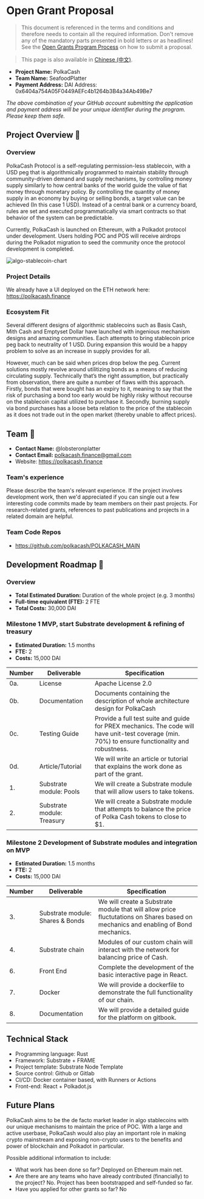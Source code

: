 # Open Grant Proposal

> This document is referenced in the terms and conditions and therefore needs to contain all the required information. Don't remove any of the mandatory parts presented in bold letters or as headlines! See the [Open Grants Program Process](https://github.com/w3f/Open-Grants-Program/blob/master/README_2.md) on how to submit a proposal.

> This page is also available in [Chinese (中文)](./application-template-cn.md).

* **Project Name:** PolkaCash
* **Team Name:** SeafoodPlatter
* **Payment Address:** DAI Address: 0x6404a754A05F0449AEFc4b1264b3B4a34Ab49Be7

*The above combination of your GitHub account submitting the application and payment address will be your unique identifier during the program. Please keep them safe.*

## Project Overview :page_facing_up: 
### Overview

PolkaCash Protocol is a self-regulating permission-less stablecoin, with a USD peg that is algorithmically programmed to maintain stability through community-driven demand and supply mechanisms, by controlling money supply similarly to how central banks of the world guide the value of fiat money through monetary policy. By controlling the quantity of money supply in an economy by buying or selling bonds, a target value can be achieved (In this case 1 USD). Instead of a central bank or a currency board, rules are set and executed programmatically via smart contracts so that behavior of the system can be predictable.

Currently, PolkaCash is launched on Ethereum, with a Polkadot protocol under development. Users holding POC and POS will receive airdrops during the Polkadot migration to seed the community once the protocol development is completed.

![algo-stablecoin-chart](https://user-images.githubusercontent.com/77069470/109126639-74934c00-7788-11eb-9ba7-2048bf168a1d.png)

### Project Details 
We already have a UI deployed on the ETH network here:
https://polkacash.finance

### Ecosystem Fit 
Several different designs of algorithmic stablecoins such as Basis Cash, Mith Cash and Emptyset Dollar have launched with ingenious mechanism designs and amazing communities. Each attempts to bring stablecoin price peg back to neutrality of 1 USD. During expansion this would be a happy problem to solve as an increase in supply provides for all. 

However, much can be said when prices drop below the peg. Current solutions mostly revolve around utilitizing bonds as a means of reducing circulating supply. Technically that’s the right assumption, but practically from observation, there are quite a number of flaws with this approach. Firstly, bonds that were bought has an expiry to it, meaning to say that the risk of purchasing a bond too early would be highly risky without recourse on the stablecoin capital utilized to purchase it. Secondly, burning supply via bond purchases has a loose beta relation to the price of the stablecoin as it does not trade out in the open market (thereby unable to affect prices). 

## Team :busts_in_silhouette:

* **Contact Name:** @lobsteronplatter
* **Contact Email:** polkacash.finance@gmail.com
* Website: https://polkacash.finance

### Team's experience
Please describe the team's relevant experience.  If the project involves development work, then we'd appreciated if you can single out a few interesting code commits made by team members on their past projects. For research-related grants, references to past publications and projects in a related domain are helpful.  

### Team Code Repos
* https://github.com/polkacash/POLKACASH_MAIN

## Development Roadmap :nut_and_bolt: 

### Overview
* **Total Estimated Duration:** Duration of the whole project (e.g. 3 months)
* **Full-time equivalent (FTE):**  2 FTE
* **Total Costs:** 30,000 DAI

### Milestone 1 MVP, start Substrate development & refining of treasury
* **Estimated Duration:** 1.5 months
* **FTE:**  2
* **Costs:** 15,000 DAI

| Number | Deliverable | Specification |
| ------------- | ------------- | ------------- |
| 0a. | License | Apache License 2.0 |
| 0b. | Documentation | Documents containing the description of whole architecture design for PolkaCash |
| 0c. | Testing Guide | Provide a full test suite and guide for PREX mechanics. The code will have unit-test coverage (min. 70%) to ensure functionality and robustness. | 
| 0d. | Article/Tutorial | We will write an article or tutorial that explains the work done as part of the grant. |
| 1. | Substrate module: Pools | We will create a Substrate module that will allow users to take tokens. |  
| 2. | Substrate module: Treasury | We will create a Substrate module that attempts to balance the price of Polka Cash tokens to close to $1. | 


### Milestone 2 Development of Substrate modules and integration on MVP
* **Estimated Duration:** 1.5 months
* **FTE:**  2
* **Costs:** 15,000 DAI

| Number | Deliverable | Specification |
| ------------- | ------------- | ------------- |
| 3. | Substrate module: Shares & Bonds | We will create a Substrate module that will allow price fluctutations on Shares based on mechanics and enabling of Bond mechanics. |
| 4. | Substrate chain | Modules of our custom chain will interact with the network for balancing price of Cash. |  
| 6. | Front End | Complete the development of the basic interactive page in React. |
| 7. | Docker | We will provide a dockerfile to demonstrate the full functionality of our chain. |
| 8. | Documentation | We will provide a detailed guide for the platform on gitbook. |

## Technical Stack
* Programming language: Rust
* Framework: Substrate + FRAME
* Project template: Substrate Node Template
* Source control: Github or Gitlab
* CI/CD: Docker container based, with Runners or Actions
* Front-end: React + Polkadot.js

## Future Plans
PolkaCash aims to be the de facto market leader in algo stablecoins with our unique mechanisms to maintain the price of POC. With a large and active userbase, PolkaCash would also play an important role in making crypto mainstream and exposing non-crypto users to the benefits and power of blockchain and Polkadot in particular.

Possible additional information to include:
* What work has been done so far?
Deployed on Ethereum main net.
* Are there are any teams who have already contributed (financially) to the project?
No. Project has been bootstrapped and self-funded so far.
* Have you applied for other grants so far?
No
